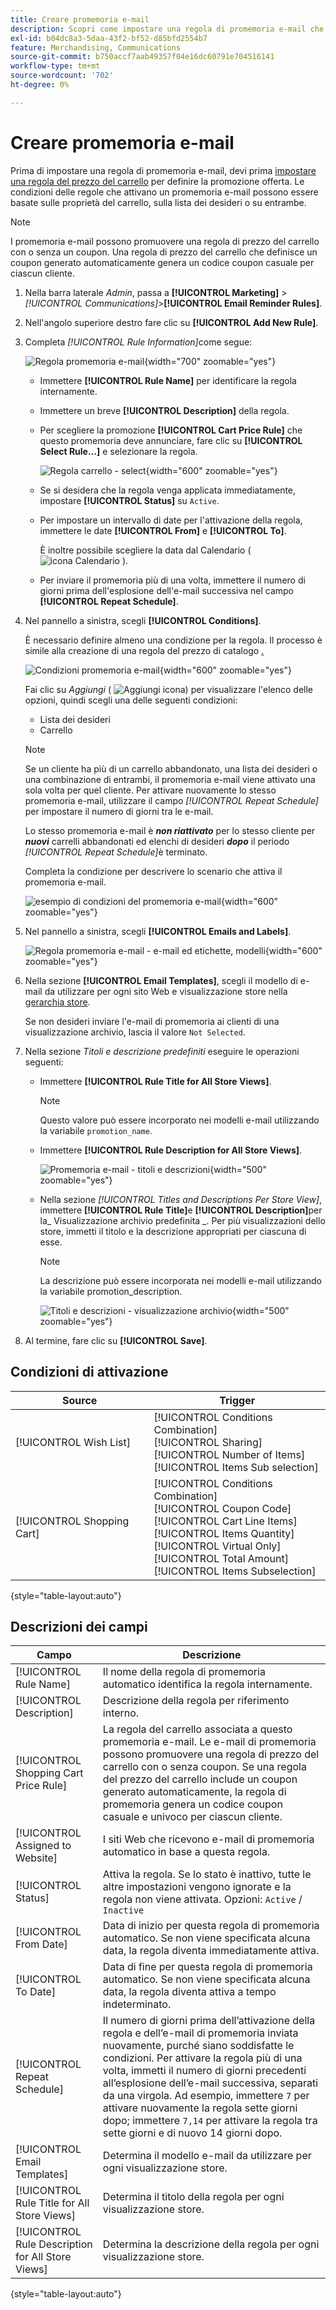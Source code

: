 ```yaml
---
title: Creare promemoria e-mail
description: Scopri come impostare una regola di promemoria e-mail che utilizza una regola di prezzo del carrello esistente.
exl-id: b04dc8a3-5daa-43f2-bf52-d85bfd2554b7
feature: Merchandising, Communications
source-git-commit: b750accf7aab49357f04e16dc60791e704516141
workflow-type: tm+mt
source-wordcount: '702'
ht-degree: 0%

---
```


# Creare promemoria e-mail

Prima di impostare una regola di promemoria e-mail, devi prima [impostare una regola del prezzo del carrello](price-rules-cart-create.md) per definire la promozione offerta. Le condizioni delle regole che attivano un promemoria e-mail possono essere basate sulle proprietà del carrello, sulla lista dei desideri o su entrambe.

>[!NOTE]
>
>I promemoria e-mail possono promuovere una regola di prezzo del carrello con o senza un coupon. Una regola di prezzo del carrello che definisce un coupon generato automaticamente genera un codice coupon casuale per ciascun cliente.

1. Nella barra laterale _Admin_, passa a **[!UICONTROL Marketing]** > _[!UICONTROL Communications]_>**[!UICONTROL Email Reminder Rules]**.

1. Nell&#39;angolo superiore destro fare clic su **[!UICONTROL Add New Rule]**.

1. Completa _[!UICONTROL Rule Information]_&#x200B;come segue:

   ![Regola promemoria e-mail](./assets/email-reminder-new.png){width="700" zoomable="yes"}

   - Immettere **[!UICONTROL Rule Name]** per identificare la regola internamente.

   - Immettere un breve **[!UICONTROL Description]** della regola.

   - Per scegliere la promozione **[!UICONTROL Cart Price Rule]** che questo promemoria deve annunciare, fare clic su **[!UICONTROL Select Rule…]** e selezionare la regola.

     ![Regola carrello - select](./assets/email-reminder-select-rule.png){width="600" zoomable="yes"}

   - Se si desidera che la regola venga applicata immediatamente, impostare **[!UICONTROL Status]** su `Active`.

   - Per impostare un intervallo di date per l&#39;attivazione della regola, immettere le date **[!UICONTROL From]** e **[!UICONTROL To]**.

     È inoltre possibile scegliere la data dal Calendario ( ![icona Calendario](../assets/icon-calendar.png) ).

   - Per inviare il promemoria più di una volta, immettere il numero di giorni prima dell&#39;esplosione dell&#39;e-mail successiva nel campo **[!UICONTROL Repeat Schedule]**.

1. Nel pannello a sinistra, scegli **[!UICONTROL Conditions]**.

   È necessario definire almeno una condizione per la regola. Il processo è simile alla creazione di una regola del prezzo di catalogo [.](price-rules-catalog.md)

   ![Condizioni promemoria e-mail](./assets/email-reminder-conditions.png){width="600" zoomable="yes"}

   Fai clic su _Aggiungi_ ( ![Aggiungi icona](../assets/icon-add-green-circle.png)) per visualizzare l&#39;elenco delle opzioni, quindi scegli una delle seguenti condizioni:

   - Lista dei desideri
   - Carrello

   >[!NOTE]
   >
   >Se un cliente ha più di un carrello abbandonato, una lista dei desideri o una combinazione di entrambi, il promemoria e-mail viene attivato una sola volta per quel cliente. Per attivare nuovamente lo stesso promemoria e-mail, utilizzare il campo _[!UICONTROL Repeat Schedule]_&#x200B;per impostare il numero di giorni tra le e-mail. <br/>
   >
   >Lo stesso promemoria e-mail è **_non riattivato_** per lo stesso cliente per **_nuovi_** carrelli abbandonati ed elenchi di desideri **_dopo_** il periodo _[!UICONTROL Repeat Schedule]_&#x200B;è terminato.

   Completa la condizione per descrivere lo scenario che attiva il promemoria e-mail.

   ![esempio di condizioni del promemoria e-mail](./assets/email-reminder-condition-example.png){width="600" zoomable="yes"}

1. Nel pannello a sinistra, scegli **[!UICONTROL Emails and Labels]**.

   ![Regola promemoria e-mail - e-mail ed etichette, modelli ](./assets/email-reminder-rule-emails-labels-email-templates.png){width="600" zoomable="yes"}

1. Nella sezione **[!UICONTROL Email Templates]**, scegli il modello di e-mail da utilizzare per ogni sito Web e visualizzazione store nella [gerarchia store](../getting-started/websites-stores-views.md).

   Se non desideri inviare l&#39;e-mail di promemoria ai clienti di una visualizzazione archivio, lascia il valore `Not Selected`.

1. Nella sezione _Titoli e descrizione predefiniti_ eseguire le operazioni seguenti:

   - Immettere **[!UICONTROL Rule Title for All Store Views]**.

     >[!NOTE]
     >
     >Questo valore può essere incorporato nei modelli e-mail utilizzando la variabile `promotion_name`.

   - Immettere **[!UICONTROL Rule Description for All Store Views]**.

     ![Promemoria e-mail - titoli e descrizioni](./assets/email-reminders-emails-and-labels-default-titles-description.png){width="500" zoomable="yes"}

   - Nella sezione _[!UICONTROL Titles and Descriptions Per Store View]_, immettere **[!UICONTROL Rule Title]**&#x200B;e **[!UICONTROL Description]**&#x200B;per la_ Visualizzazione archivio predefinita _. Per più visualizzazioni dello store, immetti il titolo e la descrizione appropriati per ciascuna di esse.

     >[!NOTE]
     >
     >La descrizione può essere incorporata nei modelli e-mail utilizzando la variabile promotion_description.

     ![Titoli e descrizioni - visualizzazione archivio](./assets/email-reminder-rules-title-descriptions-per-store-view.png){width="500" zoomable="yes"}

1. Al termine, fare clic su **[!UICONTROL Save]**.

## Condizioni di attivazione

| Source | Trigger |
|--- |--- |
| [!UICONTROL Wish List] | [!UICONTROL Conditions Combination]<br/>[!UICONTROL Sharing]<br/>[!UICONTROL Number of Items]<br/>[!UICONTROL Items Sub selection] |
| [!UICONTROL Shopping Cart] | [!UICONTROL Conditions Combination]<br/>[!UICONTROL Coupon Code]<br/>[!UICONTROL Cart Line Items]<br/>[!UICONTROL Items Quantity]<br/>[!UICONTROL Virtual Only]<br/>[!UICONTROL Total Amount]<br/>[!UICONTROL Items Subselection] |

{style="table-layout:auto"}

## Descrizioni dei campi

| Campo | Descrizione |
|--- |--- |
| [!UICONTROL Rule Name] | Il nome della regola di promemoria automatico identifica la regola internamente. |
| [!UICONTROL Description] | Descrizione della regola per riferimento interno. |
| [!UICONTROL Shopping Cart Price Rule] | La regola del carrello associata a questo promemoria e-mail. Le e-mail di promemoria possono promuovere una regola di prezzo del carrello con o senza coupon. Se una regola del prezzo del carrello include un coupon generato automaticamente, la regola di promemoria genera un codice coupon casuale e univoco per ciascun cliente. |
| [!UICONTROL Assigned to Website] | I siti Web che ricevono e-mail di promemoria automatico in base a questa regola. |
| [!UICONTROL Status] | Attiva la regola. Se lo stato è inattivo, tutte le altre impostazioni vengono ignorate e la regola non viene attivata. Opzioni: `Active` / `Inactive` |
| [!UICONTROL From Date] | Data di inizio per questa regola di promemoria automatico. Se non viene specificata alcuna data, la regola diventa immediatamente attiva. |
| [!UICONTROL To Date] | Data di fine per questa regola di promemoria automatico. Se non viene specificata alcuna data, la regola diventa attiva a tempo indeterminato. |
| [!UICONTROL Repeat Schedule] | Il numero di giorni prima dell’attivazione della regola e dell’e-mail di promemoria inviata nuovamente, purché siano soddisfatte le condizioni. Per attivare la regola più di una volta, immetti il numero di giorni precedenti all’esplosione dell’e-mail successiva, separati da una virgola. Ad esempio, immettere `7` per attivare nuovamente la regola sette giorni dopo; immettere `7,14` per attivare la regola tra sette giorni e di nuovo 14 giorni dopo. |
| [!UICONTROL Email Templates] | Determina il modello e-mail da utilizzare per ogni visualizzazione store. |
| [!UICONTROL Rule Title for All Store Views] | Determina il titolo della regola per ogni visualizzazione store. |
| [!UICONTROL Rule Description for All Store Views] | Determina la descrizione della regola per ogni visualizzazione store. |

{style="table-layout:auto"}
